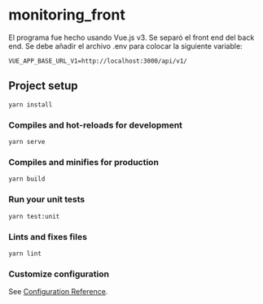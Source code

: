 # monitoring_front
El programa fue hecho usando Vue.js v3.
Se separó el front end del back end.
Se debe añadir el archivo .env para colocar la siguiente variable:

```
VUE_APP_BASE_URL_V1=http://localhost:3000/api/v1/
```

## Project setup
```
yarn install
```

### Compiles and hot-reloads for development
```
yarn serve
```

### Compiles and minifies for production
```
yarn build
```

### Run your unit tests
```
yarn test:unit
```

### Lints and fixes files
```
yarn lint
```

### Customize configuration
See [Configuration Reference](https://cli.vuejs.org/config/).
